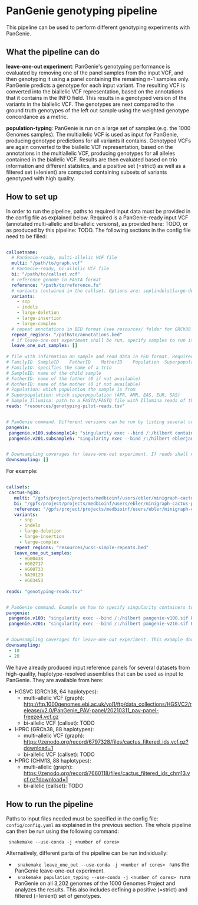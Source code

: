 # PanGenie genotyping pipeline

This pipeline can be used to perform different genotyping experiments with PanGenie. 


## What the pipeline can do

**leave-one-out experiment**: PanGenie's genotyping performance is evaluated by removing one of the panel samples from the input VCF, and then genotyping it using a panel containing the remaining n-1 samples only. PanGenie predicts a genotype for each input variant. The resulting VCF is converted into the biallelic VCF representation, based on the annotations that it contains in the INFO field. This results in a genotyped version of the variants in the biallelic VCF. The genotypes are next compared to the ground truth genotypes of the left out sample using the weighted genotype concordance as a metric.

**population-typing**: PanGenie is run on a large set of samples (e.g. the 1000 Genomes samples). The multiallelic VCF is used as input for PanGenie, producing genotype predictions for all variants it contains. Genotyped VCFs are again converted to the biallelic VCF representation, based on the annotations in the multiallelic VCF, producing genotypes for all alleles contained in the biallelic VCF. Results are then evaluated based on trio information and different statistics, and a positive set (=strict) as well as a filtered set (=lenient) are computed containing subsets of variants genotyped with high quality.


## How to set up

In order to run the pipeline, paths to required input data must be provided in the config file as explained below. Required is a PanGenie-ready input VCF (annotated multi-allelic and bi-allelic versions), as provided here: TODO, or as produced by this pipeline: TODO. The following sections in the config file need to be filled:


```yaml

callsetname:
  # PanGenie-ready, multi-allelic VCF file
  multi: "/path/to/graph.vcf"
  # PanGenie-ready, bi-allelic VCF file
  bi: "/path/to/callset.vcf"
  # reference genome in FASTA format
  reference: "/path/to/reference.fa"
  # variants contained in the callset. Options are: snp|indels|large-deletion|large-insertion|large-complex
  variants:
    - snp 
    - indels
    - large-deletion
    - large-insertion
    - large-complex
  # repeat annotations in BED format (see resources/ folder for GRCh38 and CHM13-based annotations that can be used here)
  repeat_regions: "/path&to/annotations.bed"
  # if leave-one-out experiment shall be run, specify samples to run it on. Otherwise, leave empty.
  leave_one_out_samples: []
   
# file with information on sample and read data in PED format. Required columns (in this order):
# FamilyID	SampleID	FatherID	MotherID	Population	Superpopulation	Sample_Illumina
# FamilyID: specifies the name of a trio
# SampleID: name of the child sample
# FatherID: name of the father (0 if not available)
# MotherID: name of the mother (0 if not available)
# Population: which population the sample is from
# Superpopulation: which superpopulation (AFR, AMR, EAS, EUR, SAS)
# Sample_Illumina: path to a FASTA/FASTQ file with Illumina reads of the child sample
reads: "resources/genotyping-pilot-reads.tsv"


# PanGenie command. Different versions can be run by listing several commandlines.
pangenie:
 pangenie.v100.subsample14: "singularity exec --bind /:/hilbert container-main.sif PanGenie"
 pangenie.v201.subsample5: "singularity exec --bind /:/hilbert eblerjana_eblerjana_pangenie-v2.1.0.sif PanGenie -a 5"


# Downsampling coverages for leave-one-out experiment. If reads shall not be downsampled, leave empty.
downsampling: []

```

For example:

```yaml

callsets:
 cactus-hg38:
   multi: "/gpfs/project/projects/medbioinf/users/ebler/minigraph-cactus-paper/genotyping-experiments-hg38/results/data/vcf/cactus-100000/cactus_filtered_ids.vcf.gz"
   bi: "/gpfs/project/projects/medbioinf/users/ebler/minigraph-cactus-paper/genotyping-experiments-hg38/results/data/vcf/cactus-100000/cactus_filtered_ids_biallelic.vcf.gz"
   reference: "/gpfs/project/projects/medbioinf/users/ebler/minigraph-cactus-paper/genotyping-experiments-hg38/results/data/fasta/hg38.fa"
   variants:
     - snp 
     - indels
     - large-deletion
     - large-insertion
     - large-complex
   repeat_regions: "resources/ucsc-simple-repeats.bed"
   leave_one_out_samples:
     - HG00438
     - HG02717
     - HG00733
     - NA20129
     - HG03453
   
reads: "genotyping-reads.tsv"


# PanGenie command. Example on how to specify singularity containers to be used.
pangenie:
 pangenie.v100: "singularity exec --bind /:/hilbert pangenie-v100.sif PanGenie"
 pangenie.v201: "singularity exec --bind /:/hilbert pangenie-v210.sif PanGenie"


# Downsampling coverages for leave-one-out experiment. This example downsamples reads to 10x and 20x and runs leave-one-out experiments on these coverages in addition to the full coverage data.
downsampling:
 - 10
 - 20
```


We have already produced input reference panels for several datasets from high-quality, haplotype-resolved assemblies that can be used as input to PanGenie. They are available from here:

- HGSVC (GRCh38, 64 haplotypes): 
  - multi-allelic VCF (graph): http://ftp.1000genomes.ebi.ac.uk/vol1/ftp/data_collections/HGSVC2/release/v2.0/PanGenie_PAV-panel/20210311_pav-panel-freeze4.vcf.gz
  - bi-allelic VCF (callset): TODO
- HPRC (GRCh38, 88 haplotypes): 
  - multi-allelic VCF (graph): https://zenodo.org/record/6797328/files/cactus_filtered_ids.vcf.gz?download=1
  - bi-allelic VCF (callset): TODO
- HPRC (CHM13, 88 haplotypes): 
  - multi-allelic (graph): https://zenodo.org/record/7660118/files/cactus_filtered_ids_chm13.vcf.gz?download=1
  - bi-allelic (callset): TODO



## How to run the pipeline

Paths to input files needed must be specified in the config file: `` config/config.yaml `` as explained in the previous section.
The whole pipeline can then be run using the following command:

``  snakemake --use-conda -j <number of cores>  `` 

Alternatively, different parts of the pipeline can be run individually:

* ``  snakemake leave_one_out --use-conda -j <number of cores>  ``  runs the PanGenie leave-one-out experiment.
* ``  snakemake population_typing --use-conda -j <number of cores>  `` runs PanGenie on all 3,202 genomes of the 1000 Genomes Project and analyzes the results. This also includes defining a positive (=strict) and filtered (=lenient) set of genotypes.

